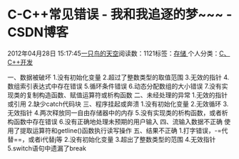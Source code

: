 
# C-C++常见错误 - 我和我追逐的梦~~~ - CSDN博客


2012年04月28日 15:17:45[一只鸟的天空](https://me.csdn.net/heyongluoyao8)阅读数：1121标签：[存储																](https://so.csdn.net/so/search/s.do?q=存储&t=blog)个人分类：[C、C++开发																](https://blog.csdn.net/heyongluoyao8/article/category/908444)



一、数据被破坏
1.没有初始化变量
2.超过了整数类型的取值范围
3.无效的指针
4.数组索引表达式中存在错误
5.循环条件错误
6.动态分配数组的大小错误
7.没有实现类的复制构造函数、赋值运算符或析构函数
二、未经处理的异常
1.无效的指针或引用
2.缺少catch代码块
三、程序挂起或奔溃
1.没有初始化变量
2.无效循环
3.无效指针
4.两次释放同一自由存储器中的内存
5.没有实现类的析构函数，或者析构函数中存在错误
6.没有正确地处理未预期的用户输入
四、流输入数据不正确
使用了提取运算符和getline()函数执行读写操作
五、结果不正确
1.打字错误，-=代替==，或者i代替j等
2.没有初始化变量
3.超出了整数类型的范围
4.无效指针
5.switch语句中遗漏了break

